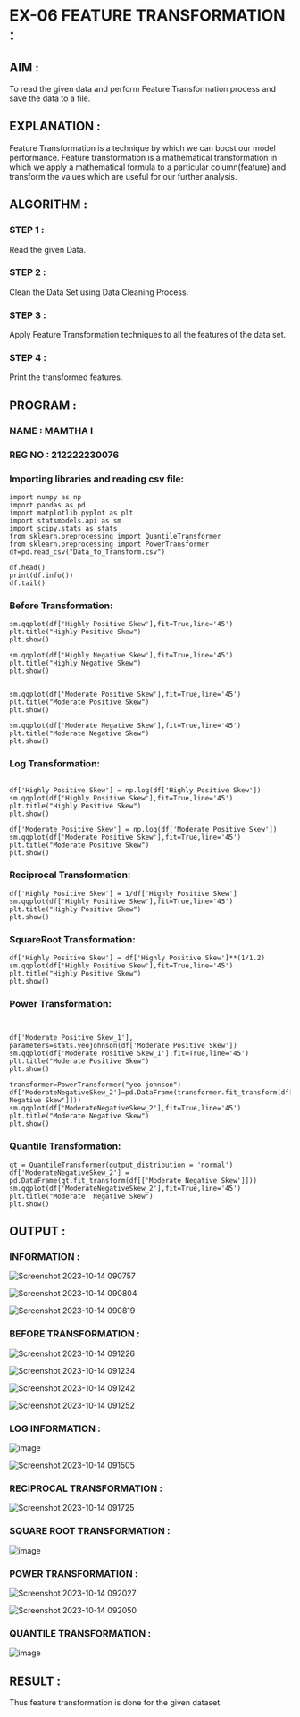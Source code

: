 # EX-06 FEATURE TRANSFORMATION :
## AIM :
To read the given data and perform Feature Transformation process and save the data to a file.
## EXPLANATION :
Feature Transformation is a technique by which we can boost our model performance. Feature transformation is a mathematical transformation in which we apply a mathematical formula to a particular column(feature) and transform the values which are useful for our further analysis.
## ALGORITHM :
### STEP 1 :
Read the given Data.
### STEP 2 :
Clean the Data Set using Data Cleaning Process.
### STEP 3 :
Apply Feature Transformation techniques to all the features of the data set.
### STEP 4 :
Print the transformed features.
## PROGRAM :
### NAME : MAMTHA I
### REG NO : 212222230076


### Importing libraries and reading csv file:
```
import numpy as np
import pandas as pd
import matplotlib.pyplot as plt
import statsmodels.api as sm
import scipy.stats as stats
from sklearn.preprocessing import QuantileTransformer
from sklearn.preprocessing import PowerTransformer
df=pd.read_csv("Data_to_Transform.csv")
```
```
df.head()
print(df.info())
df.tail()
```
### Before Transformation:
```
sm.qqplot(df['Highly Positive Skew'],fit=True,line='45')
plt.title("Highly Positive Skew")
plt.show()

sm.qqplot(df['Highly Negative Skew'],fit=True,line='45')
plt.title("Highly Negative Skew")
plt.show()


sm.qqplot(df['Moderate Positive Skew'],fit=True,line='45')
plt.title("Moderate Positive Skew")
plt.show()

sm.qqplot(df['Moderate Negative Skew'],fit=True,line='45')
plt.title("Moderate Negative Skew")
plt.show()
```
### Log Transformation:
```

df['Highly Positive Skew'] = np.log(df['Highly Positive Skew'])
sm.qqplot(df['Highly Positive Skew'],fit=True,line='45')
plt.title("Highly Positive Skew")
plt.show()

df['Moderate Positive Skew'] = np.log(df['Moderate Positive Skew'])
sm.qqplot(df['Moderate Positive Skew'],fit=True,line='45')
plt.title("Moderate Positive Skew")
plt.show()
```
### Reciprocal Transformation:
```
df['Highly Positive Skew'] = 1/df['Highly Positive Skew']
sm.qqplot(df['Highly Positive Skew'],fit=True,line='45')
plt.title("Highly Positive Skew")
plt.show()
```
### SquareRoot Transformation:
```
df['Highly Positive Skew'] = df['Highly Positive Skew']**(1/1.2)
sm.qqplot(df['Highly Positive Skew'],fit=True,line='45')
plt.title("Highly Positive Skew")
plt.show()
```
### Power Transformation:
```


df['Moderate Positive Skew_1'], parameters=stats.yeojohnson(df['Moderate Positive Skew'])
sm.qqplot(df['Moderate Positive Skew_1'],fit=True,line='45')
plt.title("Moderate Positive Skew")
plt.show()

transformer=PowerTransformer("yeo-johnson")
df['ModerateNegativeSkew_2']=pd.DataFrame(transformer.fit_transform(df[['Moderate Negative Skew']]))
sm.qqplot(df['ModerateNegativeSkew_2'],fit=True,line='45')
plt.title("Moderate Negative Skew")
plt.show()
```
### Quantile Transformation:
```
qt = QuantileTransformer(output_distribution = 'normal')
df['ModerateNegativeSkew_2'] = pd.DataFrame(qt.fit_transform(df[['Moderate Negative Skew']]))
sm.qqplot(df['ModerateNegativeSkew_2'],fit=True,line='45')
plt.title("Moderate  Negative Skew")
plt.show()
```
## OUTPUT :
### INFORMATION :

![Screenshot 2023-10-14 090757](https://github.com/Mamthaiyappaprabu/ODD2023-Datascience-Ex06/assets/119393563/93d7a13d-fa4e-4c46-9f53-256ca5bb4d52)

![Screenshot 2023-10-14 090804](https://github.com/Mamthaiyappaprabu/ODD2023-Datascience-Ex06/assets/119393563/5bbd678a-55ad-4a40-8888-fd7a2505e9a9)


![Screenshot 2023-10-14 090819](https://github.com/Mamthaiyappaprabu/ODD2023-Datascience-Ex06/assets/119393563/d5c25851-d98f-4b5c-8f3e-f1bcb9d4e79a)

### BEFORE TRANSFORMATION :

![Screenshot 2023-10-14 091226](https://github.com/Mamthaiyappaprabu/ODD2023-Datascience-Ex06/assets/119393563/c3394437-379d-40eb-bd16-27e78daa3404)

![Screenshot 2023-10-14 091234](https://github.com/Mamthaiyappaprabu/ODD2023-Datascience-Ex06/assets/119393563/601b49e0-912a-4dd1-97bb-2a2f3dd8546e)

![Screenshot 2023-10-14 091242](https://github.com/Mamthaiyappaprabu/ODD2023-Datascience-Ex06/assets/119393563/65924b76-174e-4877-ade2-5147be48d7f3)


![Screenshot 2023-10-14 091252](https://github.com/Mamthaiyappaprabu/ODD2023-Datascience-Ex06/assets/119393563/48789a82-3c9f-47ae-abc5-fea3898a4363)


### LOG INFORMATION :
![image](https://github.com/Mamthaiyappaprabu/ODD2023-Datascience-Ex06/assets/119393563/1b07fb42-828c-4f65-8a55-57cd2c6d9a99)


![Screenshot 2023-10-14 091505](https://github.com/Mamthaiyappaprabu/ODD2023-Datascience-Ex06/assets/119393563/08da3265-1ac3-4acf-9093-80c95a908959)

### RECIPROCAL TRANSFORMATION :

![Screenshot 2023-10-14 091725](https://github.com/Mamthaiyappaprabu/ODD2023-Datascience-Ex06/assets/119393563/8f1b6878-8612-41d4-b0f4-5d480752ce08)

### SQUARE ROOT TRANSFORMATION :
![image](https://github.com/Mamthaiyappaprabu/ODD2023-Datascience-Ex06/assets/119393563/644b1e8a-19bb-4676-bd31-b31176ae1ee3)

### POWER TRANSFORMATION :


![Screenshot 2023-10-14 092027](https://github.com/Mamthaiyappaprabu/ODD2023-Datascience-Ex06/assets/119393563/b91215b6-1f47-47cd-b313-5114f8ee7f4b)


![Screenshot 2023-10-14 092050](https://github.com/Mamthaiyappaprabu/ODD2023-Datascience-Ex06/assets/119393563/c9c346e2-732d-477c-baf3-d4ee02dbf390)

### QUANTILE TRANSFORMATION :

![image](https://github.com/Mamthaiyappaprabu/ODD2023-Datascience-Ex06/assets/119393563/35b6208e-b3fd-4f3e-bc45-a6c39422288c)

## RESULT :

Thus feature transformation is done for the given dataset.

 
